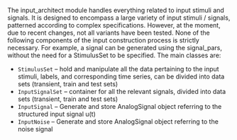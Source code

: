 The input_architect module handles everything related to input stimuli and signals. It is
designed to encompass a large variety of input stimuli / signals, patterned according to complex
specifications. However, at the moment, due to recent changes, not all variants have been tested.
None of the following components of the input construction process is strictly necessary. For example,
a signal can be generated using the signal_pars, without the need for a StimulusSet to be specified.
The main classes are:

* `StimulusSet` – hold and manipulate all the data pertaining to the input stimuli, labels, and
corresponding time series, can be divided into data sets (transient, train and test sets)
* `InputSignalSet` – container for all the relevant signals, divided into data sets (transient, train
and test sets)
* `InputSignal` – Generate and store AnalogSignal object referring to the structured input
signal u(t)
* `InputNoise` – Generate and store AnalogSignal object referring to the noise signal
